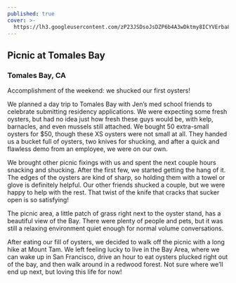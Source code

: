 ```yaml
---
published: true
cover: >-
  https://lh3.googleusercontent.com/zP23JSDsoJsDZP6b4A3wDktmy8ICYVErba8cGBMlnvfl23AFHkkyXvvUZKQVCLxdGqrny0Npp8ACFQ0NfRcVlLRMK1TMQg37kniKeAXrZYdSxOP7ZiS56y1lZR-LcjHe9Q19SG5Y-b4eZ_sDUzRXlVYLeclaCNKjAShWXBaEt3qLVMmn-XsGRL29cjmuk3ClkPabpJTbhtT_ivLA1dKe3Mo5OCc4DrrxHjhFB6dNn7z_LeQfmFQN8MY3eBLak7Tngrj32ipxKGktqQ1GADvfHPQy08q8ptgqZr3Mo-RZlYWp1VEhrbtg8kH42ImCTLez_MsYvVUiwXjah1mTg7_z16Wa9_IOtweia1wwyeVSFfNtmXzicFUevX1MitE4dE3NdzqQm9LVhFThNlg05Q5IOF34JGM0N32GAMTrja_TuGZ0_8Eu0-q6u8xaq2APzVUTfHyT4qX71Cy028-mArjODbxgYGhr1zOFXewqTOS6viNPWk1jNy0mn0WzcJrtl52qAtf8B9Wma1oz5HWAHK1fwqJCx6P6lkAc8igw-0gOI62aW1V1JL4v4yq2YIJxTIdw4XEQp_3V5TtDkQ4OqkbjjYpTUh3iBXJhoj7cGuKrXw=w1940-h1860-no
---
```

## Picnic at Tomales Bay

### Tomales Bay, CA



Accomplishment of the weekend: we shucked our first oysters!

We planned a day trip to Tomales Bay with Jen’s med school friends to celebrate submitting residency applications.  We were expecting some fresh oysters, but had no idea just how fresh these guys would be, with kelp, barnacles, and even mussels still attached.  We bought 50 extra-small oysters for $50, though these XS oysters were not small at all.  They handed us a bucket full of oysters, two knives for shucking, and after a quick and flawless demo from an employee, we were on our own. 

We brought other picnic fixings with us and spent the next couple hours snacking and shucking. After the first few, we started getting the hang of it. The edges of the oysters are kind of sharp, so holding them with a towel or glove is definitely helpful. Our other friends shucked a couple, but we were happy to help with the rest.  That twist of the knife that cracks that sucker open is so satisfying!

<a href="https://lh3.googleusercontent.com/hs9fKfVuLjrfg5VSvmEajSbiNHruBzqFo28m3lELEVvuiGM-SvXfNnt0ore4VJ7EySWEp5Y_Jb7DsS4K3l7PCx7RTjKX0g_r1DT_xUf_MUFn4wh3rl4awAQkWWvOqsOKrQDzw95looq5cnpqZFLnGjHpXy5mRB7FbK78sEnMYISquUo-jKWcjS2U-IPe3MXDD-JWoQGKFvu9yJr8_WJyBA2wOLLwqSniBfLAfnOZbU-ImPo7h4ngRtut4ZoxpCu16yWCn3cpL6a8tqYOh5ObYui8_34ksl32QSjvlDl3TIbSwz9uiuvrgK64XOuhRSlXFicAynzvxQ-XwruVHTyvZ7aNaemZE3PXA_g7aO2DXWvgiXU-aK9dTyN168qV4BCYkovFg_4DO_4mLZnUFHWt3LFPcPUYewETUgtFjkOmlXl38V_CA9aQNS02LcuELJ9Wi4Q1xln-DVJ02vGMnxTTkq2X0hWXwxgge8XklYmOuGoei2UUvPdZPFcrqxDVqVsep3PC8ewDX-oCKp0GT8qqFj6Joprwgv16ySNfKlKLu9s_7eiG8KlRBJZVtWFnOeHAna0uRmZwTMVAZCHEfd9LHJ26xST6cv1bdlwrRaHfXg=s800-no"></a>


The picnic area, a little patch of grass right next to the oyster stand, has a beautiful view of the Bay.  There were plenty of people and pets, but it was still a relaxing environment quiet enough for normal volume conversations.  

After eating our fill of oysters, we decided to walk off the picnic with a long hike at Mount Tam.  We left feeling lucky to live in the Bay Area, where we can wake up in San Francisco, drive an hour to eat oysters plucked right out of the bay, and then walk around in a redwood forest.  Not sure where we’ll end up next, but loving this life for now!
